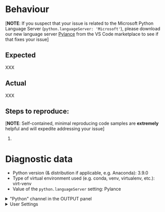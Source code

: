 <!-- Please search existing issues to avoid creating duplicates;
     https://github.com/microsoft/vscode-python/issues?q=is%3Aopen+is%3Aissue+label%3Atype-bug
-->

# Behaviour

[**NOTE**: If you suspect that your issue is related to the Microsoft Python Language Server (`python.languageServer: 'Microsoft'`), please download our new language server [Pylance](https://marketplace.visualstudio.com/items?itemName=ms-python.vscode-pylance) from the VS Code marketplace to see if that fixes your issue]

## Expected

XXX

## Actual

XXX

## Steps to reproduce:

[**NOTE**: Self-contained, minimal reproducing code samples are **extremely** helpful and will expedite addressing your issue]

1.

<!--
Note: If you think a GIF of what is happening would be helpful, consider tools like https://www.cockos.com/licecap/, https://github.com/phw/peek or https://www.screentogif.com/ .
You can attach such things **after** you create your issue on GitHub.
-->

# Diagnostic data

-   Python version (& distribution if applicable, e.g. Anaconda): 3.9.0
-   Type of virtual environment used (e.g. conda, venv, virtualenv, etc.): virt-venv
-   Value of the `python.languageServer` setting: Pylance

<details>

<summary>"Python" channel in the OUTPUT panel</summary>

<p>

<!-- Run the "Python: Show Output" command to see the requested output. --->

```
Python Output
```

</p>
</details>

<details>

<summary>User Settings</summary>

<p>

```

experiments
	enabled: true
	optInto: []
	optOutFrom: []

insidersChannel: "off"

```

</p>
</details>
